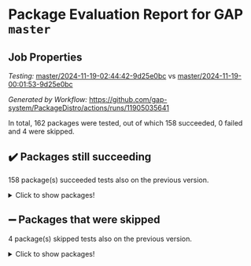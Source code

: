 # Package Evaluation Report for GAP `master`

## Job Properties

*Testing:* [master/2024-11-19-02:44:42-9d25e0bc](https://github.com/gap-system/PackageDistro/blob/data/reports/master/2024-11-19-02:44:42-9d25e0bc) vs [master/2024-11-19-00:01:53-9d25e0bc](https://github.com/gap-system/PackageDistro/blob/data/reports/master/2024-11-19-00:01:53-9d25e0bc)

*Generated by Workflow:* https://github.com/gap-system/PackageDistro/actions/runs/11905035641

In total, 162 packages were tested, out of which 158 succeeded, 0 failed and 4 were skipped.

## :heavy_check_mark: Packages still succeeding

158 package(s) succeeded tests also on the previous version.
<details><summary>Click to show packages!</summary>

- 4ti2interface 2023.02-04 [(success)](https://github.com/gap-system/PackageDistro/actions/runs/11905035641/job/33175055901)
- ace 5.6.2 [(success)](https://github.com/gap-system/PackageDistro/actions/runs/11905035641/job/33175059142)
- aclib 1.3.2 [(success)](https://github.com/gap-system/PackageDistro/actions/runs/11905035641/job/33175059797)
- agt 0.3.1 [(success)](https://github.com/gap-system/PackageDistro/actions/runs/11905035641/job/33175060328)
- alnuth 3.2.1 [(success)](https://github.com/gap-system/PackageDistro/actions/runs/11905035641/job/33175060646)
- anupq 3.3.1 [(success)](https://github.com/gap-system/PackageDistro/actions/runs/11905035641/job/33175062059)
- atlasrep 2.1.9 [(success)](https://github.com/gap-system/PackageDistro/actions/runs/11905035641/job/33175063317)
- autodoc 2023.06.19 [(success)](https://github.com/gap-system/PackageDistro/actions/runs/11905035641/job/33175063514)
- automata 1.16 [(success)](https://github.com/gap-system/PackageDistro/actions/runs/11905035641/job/33175063741)
- automgrp 1.3.2 [(success)](https://github.com/gap-system/PackageDistro/actions/runs/11905035641/job/33175063947)
- autpgrp 1.11 [(success)](https://github.com/gap-system/PackageDistro/actions/runs/11905035641/job/33175064161)
- cap 2024.11-02 [(success)](https://github.com/gap-system/PackageDistro/actions/runs/11905035641/job/33175064345)
- caratinterface 2.3.7 [(success)](https://github.com/gap-system/PackageDistro/actions/runs/11905035641/job/33175064542)
- cddinterface 2024.09.02 [(success)](https://github.com/gap-system/PackageDistro/actions/runs/11905035641/job/33175064730)
- circle 1.6.6 [(success)](https://github.com/gap-system/PackageDistro/actions/runs/11905035641/job/33175064890)
- classicpres 1.22 [(success)](https://github.com/gap-system/PackageDistro/actions/runs/11905035641/job/33175065099)
- cohomolo 1.6.11 [(success)](https://github.com/gap-system/PackageDistro/actions/runs/11905035641/job/33175065341)
- congruence 1.2.7 [(success)](https://github.com/gap-system/PackageDistro/actions/runs/11905035641/job/33175065581)
- corefreesub 0.6 [(success)](https://github.com/gap-system/PackageDistro/actions/runs/11905035641/job/33175065778)
- corelg 1.57 [(success)](https://github.com/gap-system/PackageDistro/actions/runs/11905035641/job/33175066010)
- crime 1.6 [(success)](https://github.com/gap-system/PackageDistro/actions/runs/11905035641/job/33175066206)
- crisp 1.4.6 [(success)](https://github.com/gap-system/PackageDistro/actions/runs/11905035641/job/33175066388)
- crypting 0.10.5 [(success)](https://github.com/gap-system/PackageDistro/actions/runs/11905035641/job/33175066586)
- cryst 4.1.27 [(success)](https://github.com/gap-system/PackageDistro/actions/runs/11905035641/job/33175066742)
- crystcat 1.1.10 [(success)](https://github.com/gap-system/PackageDistro/actions/runs/11905035641/job/33175066918)
- ctbllib 1.3.9 [(success)](https://github.com/gap-system/PackageDistro/actions/runs/11905035641/job/33175067135)
- cubefree 1.20 [(success)](https://github.com/gap-system/PackageDistro/actions/runs/11905035641/job/33175067324)
- curlinterface 2.4.0 [(success)](https://github.com/gap-system/PackageDistro/actions/runs/11905035641/job/33175067505)
- cvec 2.8.2 [(success)](https://github.com/gap-system/PackageDistro/actions/runs/11905035641/job/33175067685)
- datastructures 0.3.1 [(success)](https://github.com/gap-system/PackageDistro/actions/runs/11905035641/job/33175067853)
- deepthought 1.0.7 [(success)](https://github.com/gap-system/PackageDistro/actions/runs/11905035641/job/33175068026)
- design 1.8.2 [(success)](https://github.com/gap-system/PackageDistro/actions/runs/11905035641/job/33175068236)
- difsets 2.3.1 [(success)](https://github.com/gap-system/PackageDistro/actions/runs/11905035641/job/33175068510)
- digraphs 1.9.0 [(success)](https://github.com/gap-system/PackageDistro/actions/runs/11905035641/job/33175068699)
- edim 1.3.8 [(success)](https://github.com/gap-system/PackageDistro/actions/runs/11905035641/job/33175068893)
- example 4.3.4 [(success)](https://github.com/gap-system/PackageDistro/actions/runs/11905035641/job/33175069139)
- examplesforhomalg 2023.10-01 [(success)](https://github.com/gap-system/PackageDistro/actions/runs/11905035641/job/33175069471)
- factint 1.6.3 [(success)](https://github.com/gap-system/PackageDistro/actions/runs/11905035641/job/33175069659)
- ferret 1.0.14 [(success)](https://github.com/gap-system/PackageDistro/actions/runs/11905035641/job/33175069842)
- fga 1.5.0 [(success)](https://github.com/gap-system/PackageDistro/actions/runs/11905035641/job/33175070077)
- fining 1.5.6 [(success)](https://github.com/gap-system/PackageDistro/actions/runs/11905035641/job/33175070277)
- float 1.0.5 [(success)](https://github.com/gap-system/PackageDistro/actions/runs/11905035641/job/33175070472)
- format 1.4.4 [(success)](https://github.com/gap-system/PackageDistro/actions/runs/11905035641/job/33175070655)
- forms 1.2.12 [(success)](https://github.com/gap-system/PackageDistro/actions/runs/11905035641/job/33175070852)
- fplsa 1.2.6 [(success)](https://github.com/gap-system/PackageDistro/actions/runs/11905035641/job/33175071053)
- fr 2.4.13 [(success)](https://github.com/gap-system/PackageDistro/actions/runs/11905035641/job/33175071249)
- francy 2.0.3 [(success)](https://github.com/gap-system/PackageDistro/actions/runs/11905035641/job/33175071435)
- fwtree 1.3 [(success)](https://github.com/gap-system/PackageDistro/actions/runs/11905035641/job/33175071606)
- gapdoc 1.6.7 [(success)](https://github.com/gap-system/PackageDistro/actions/runs/11905035641/job/33175071810)
- gauss 2023.08-01 [(success)](https://github.com/gap-system/PackageDistro/actions/runs/11905035641/job/33175072014)
- gaussforhomalg 2024.08-01 [(success)](https://github.com/gap-system/PackageDistro/actions/runs/11905035641/job/33175072187)
- gbnp 1.1.0 [(success)](https://github.com/gap-system/PackageDistro/actions/runs/11905035641/job/33175072328)
- generalizedmorphismsforcap 2024.09-03 [(success)](https://github.com/gap-system/PackageDistro/actions/runs/11905035641/job/33175072478)
- genss 1.6.9 [(success)](https://github.com/gap-system/PackageDistro/actions/runs/11905035641/job/33175072654)
- gradedmodules 2024.01-01 [(success)](https://github.com/gap-system/PackageDistro/actions/runs/11905035641/job/33175072846)
- gradedringforhomalg 2024.07-01 [(success)](https://github.com/gap-system/PackageDistro/actions/runs/11905035641/job/33175073035)
- grape 4.9.2 [(success)](https://github.com/gap-system/PackageDistro/actions/runs/11905035641/job/33175073214)
- groupoids 1.76 [(success)](https://github.com/gap-system/PackageDistro/actions/runs/11905035641/job/33175073443)
- grpconst 2.6.5 [(success)](https://github.com/gap-system/PackageDistro/actions/runs/11905035641/job/33175073646)
- guarana 0.96.3 [(success)](https://github.com/gap-system/PackageDistro/actions/runs/11905035641/job/33175073853)
- guava 3.19 [(success)](https://github.com/gap-system/PackageDistro/actions/runs/11905035641/job/33175074163)
- hap 1.66 [(success)](https://github.com/gap-system/PackageDistro/actions/runs/11905035641/job/33175074397)
- hapcryst 0.1.15 [(success)](https://github.com/gap-system/PackageDistro/actions/runs/11905035641/job/33175074598)
- hecke 1.5.4 [(success)](https://github.com/gap-system/PackageDistro/actions/runs/11905035641/job/33175074788)
- help 4.0 [(success)](https://github.com/gap-system/PackageDistro/actions/runs/11905035641/job/33175074968)
- homalg 2024.01-01 [(success)](https://github.com/gap-system/PackageDistro/actions/runs/11905035641/job/33175075122)
- homalgtocas 2023.11-01 [(success)](https://github.com/gap-system/PackageDistro/actions/runs/11905035641/job/33175075324)
- idrel 2.48 [(success)](https://github.com/gap-system/PackageDistro/actions/runs/11905035641/job/33175075508)
- images 1.3.3 [(success)](https://github.com/gap-system/PackageDistro/actions/runs/11905035641/job/33175075662)
- intpic 0.4.0 [(success)](https://github.com/gap-system/PackageDistro/actions/runs/11905035641/job/33175075847)
- io 4.9.1 [(success)](https://github.com/gap-system/PackageDistro/actions/runs/11905035641/job/33175076058)
- io_forhomalg 2023.02-04 [(success)](https://github.com/gap-system/PackageDistro/actions/runs/11905035641/job/33175076257)
- irredsol 1.4.4 [(success)](https://github.com/gap-system/PackageDistro/actions/runs/11905035641/job/33175076426)
- json 2.2.2 [(success)](https://github.com/gap-system/PackageDistro/actions/runs/11905035641/job/33175076629)
- jupyterkernel 1.5.1 [(success)](https://github.com/gap-system/PackageDistro/actions/runs/11905035641/job/33175076877)
- jupyterviz 1.5.6 [(success)](https://github.com/gap-system/PackageDistro/actions/runs/11905035641/job/33175077047)
- kan 1.37 [(success)](https://github.com/gap-system/PackageDistro/actions/runs/11905035641/job/33175077214)
- kbmag 1.5.11 [(success)](https://github.com/gap-system/PackageDistro/actions/runs/11905035641/job/33175077390)
- laguna 3.9.7 [(success)](https://github.com/gap-system/PackageDistro/actions/runs/11905035641/job/33175077564)
- liealgdb 2.2.1 [(success)](https://github.com/gap-system/PackageDistro/actions/runs/11905035641/job/33175077764)
- liepring 2.9.1 [(success)](https://github.com/gap-system/PackageDistro/actions/runs/11905035641/job/33175077917)
- liering 2.4.2 [(success)](https://github.com/gap-system/PackageDistro/actions/runs/11905035641/job/33175078082)
- linearalgebraforcap 2024.10-01 [(success)](https://github.com/gap-system/PackageDistro/actions/runs/11905035641/job/33175078257)
- lins 0.9 [(success)](https://github.com/gap-system/PackageDistro/actions/runs/11905035641/job/33175078454)
- localizeringforhomalg 2023.10-01 [(success)](https://github.com/gap-system/PackageDistro/actions/runs/11905035641/job/33175078638)
- loops 3.4.4 [(success)](https://github.com/gap-system/PackageDistro/actions/runs/11905035641/job/33175078825)
- lpres 1.1.1 [(success)](https://github.com/gap-system/PackageDistro/actions/runs/11905035641/job/33175079005)
- majoranaalgebras 1.5.2 [(success)](https://github.com/gap-system/PackageDistro/actions/runs/11905035641/job/33175079148)
- mapclass 1.4.6 [(success)](https://github.com/gap-system/PackageDistro/actions/runs/11905035641/job/33175079303)
- matgrp 0.71 [(success)](https://github.com/gap-system/PackageDistro/actions/runs/11905035641/job/33175079453)
- matricesforhomalg 2024.11-02 [(success)](https://github.com/gap-system/PackageDistro/actions/runs/11905035641/job/33175079619)
- modisom 3.0.0 [(success)](https://github.com/gap-system/PackageDistro/actions/runs/11905035641/job/33175079808)
- modulepresentationsforcap 2024.09-02 [(success)](https://github.com/gap-system/PackageDistro/actions/runs/11905035641/job/33175080009)
- modules 2024.01-01 [(success)](https://github.com/gap-system/PackageDistro/actions/runs/11905035641/job/33175080198)
- monoidalcategories 2024.09-05 [(success)](https://github.com/gap-system/PackageDistro/actions/runs/11905035641/job/33175080362)
- nconvex 2022.09-01 [(success)](https://github.com/gap-system/PackageDistro/actions/runs/11905035641/job/33175080550)
- nilmat 1.4.2 [(success)](https://github.com/gap-system/PackageDistro/actions/runs/11905035641/job/33175080765)
- nock 1.5 [(success)](https://github.com/gap-system/PackageDistro/actions/runs/11905035641/job/33175080913)
- normalizinterface 1.3.7 [(success)](https://github.com/gap-system/PackageDistro/actions/runs/11905035641/job/33175081089)
- nq 2.5.11 [(success)](https://github.com/gap-system/PackageDistro/actions/runs/11905035641/job/33175081305)
- numericalsgps 1.4.0 [(success)](https://github.com/gap-system/PackageDistro/actions/runs/11905035641/job/33175081488)
- openmath 11.5.3 [(success)](https://github.com/gap-system/PackageDistro/actions/runs/11905035641/job/33175081686)
- orb 4.9.1 [(success)](https://github.com/gap-system/PackageDistro/actions/runs/11905035641/job/33175081860)
- packagemanager 1.6 [(success)](https://github.com/gap-system/PackageDistro/actions/runs/11905035641/job/33175082051)
- patternclass 2.4.5 [(success)](https://github.com/gap-system/PackageDistro/actions/runs/11905035641/job/33175082249)
- permut 2.0.5 [(success)](https://github.com/gap-system/PackageDistro/actions/runs/11905035641/job/33175082498)
- polenta 1.3.10 [(success)](https://github.com/gap-system/PackageDistro/actions/runs/11905035641/job/33175082729)
- polymaking 0.8.7 [(success)](https://github.com/gap-system/PackageDistro/actions/runs/11905035641/job/33175082935)
- primgrp 3.4.4 [(success)](https://github.com/gap-system/PackageDistro/actions/runs/11905035641/job/33175083141)
- profiling 2.6.0 [(success)](https://github.com/gap-system/PackageDistro/actions/runs/11905035641/job/33175083345)
- qdistrnd 0.9.4 [(success)](https://github.com/gap-system/PackageDistro/actions/runs/11905035641/job/33175083558)
- qpa 1.35 [(success)](https://github.com/gap-system/PackageDistro/actions/runs/11905035641/job/33175083749)
- quagroup 1.8.4 [(success)](https://github.com/gap-system/PackageDistro/actions/runs/11905035641/job/33175083962)
- radiroot 2.9 [(success)](https://github.com/gap-system/PackageDistro/actions/runs/11905035641/job/33175084195)
- rcwa 4.7.1 [(success)](https://github.com/gap-system/PackageDistro/actions/runs/11905035641/job/33175084371)
- rds 1.8 [(success)](https://github.com/gap-system/PackageDistro/actions/runs/11905035641/job/33175084591)
- recog 1.4.3 [(success)](https://github.com/gap-system/PackageDistro/actions/runs/11905035641/job/33175084829)
- repndecomp 1.3.0 [(success)](https://github.com/gap-system/PackageDistro/actions/runs/11905035641/job/33175085126)
- repsn 3.1.2 [(success)](https://github.com/gap-system/PackageDistro/actions/runs/11905035641/job/33175085332)
- resclasses 4.7.3 [(success)](https://github.com/gap-system/PackageDistro/actions/runs/11905035641/job/33175085883)
- ringsforhomalg 2024.11-02 [(success)](https://github.com/gap-system/PackageDistro/actions/runs/11905035641/job/33175086151)
- sco 2023.08-01 [(success)](https://github.com/gap-system/PackageDistro/actions/runs/11905035641/job/33175086380)
- scscp 2.4.3 [(success)](https://github.com/gap-system/PackageDistro/actions/runs/11905035641/job/33175086549)
- semigroups 5.4.0 [(success)](https://github.com/gap-system/PackageDistro/actions/runs/11905035641/job/33175086741)
- sglppow 2.4 [(success)](https://github.com/gap-system/PackageDistro/actions/runs/11905035641/job/33175086929)
- sgpviz 0.999.6 [(success)](https://github.com/gap-system/PackageDistro/actions/runs/11905035641/job/33175087111)
- simpcomp 2.1.14 [(success)](https://github.com/gap-system/PackageDistro/actions/runs/11905035641/job/33175087374)
- singular 2024.06.03 [(success)](https://github.com/gap-system/PackageDistro/actions/runs/11905035641/job/33175087576)
- sl2reps 1.1 [(success)](https://github.com/gap-system/PackageDistro/actions/runs/11905035641/job/33175087803)
- sla 1.6.2 [(success)](https://github.com/gap-system/PackageDistro/actions/runs/11905035641/job/33175088018)
- smallantimagmas 0.2.12 [(success)](https://github.com/gap-system/PackageDistro/actions/runs/11905035641/job/33175088240)
- smallgrp 1.5.4 [(success)](https://github.com/gap-system/PackageDistro/actions/runs/11905035641/job/33175088471)
- smallsemi 0.7.1 [(success)](https://github.com/gap-system/PackageDistro/actions/runs/11905035641/job/33175088705)
- sonata 2.9.6 [(success)](https://github.com/gap-system/PackageDistro/actions/runs/11905035641/job/33175088906)
- sophus 1.27 [(success)](https://github.com/gap-system/PackageDistro/actions/runs/11905035641/job/33175089122)
- sotgrps 1.3 [(success)](https://github.com/gap-system/PackageDistro/actions/runs/11905035641/job/33175089359)
- spinsym 1.5.2 [(success)](https://github.com/gap-system/PackageDistro/actions/runs/11905035641/job/33175089582)
- standardff 1.0 [(success)](https://github.com/gap-system/PackageDistro/actions/runs/11905035641/job/33175089810)
- symbcompcc 1.3.2 [(success)](https://github.com/gap-system/PackageDistro/actions/runs/11905035641/job/33175090060)
- thelma 1.3 [(success)](https://github.com/gap-system/PackageDistro/actions/runs/11905035641/job/33175090345)
- tomlib 1.2.11 [(success)](https://github.com/gap-system/PackageDistro/actions/runs/11905035641/job/33175090561)
- toolsforhomalg 2024.09-01 [(success)](https://github.com/gap-system/PackageDistro/actions/runs/11905035641/job/33175090777)
- toric 1.9.6 [(success)](https://github.com/gap-system/PackageDistro/actions/runs/11905035641/job/33175091018)
- toricvarieties 2022.07.13 [(success)](https://github.com/gap-system/PackageDistro/actions/runs/11905035641/job/33175091255)
- transgrp 3.6.5 [(success)](https://github.com/gap-system/PackageDistro/actions/runs/11905035641/job/33175091488)
- typeset 1.2.2 [(success)](https://github.com/gap-system/PackageDistro/actions/runs/11905035641/job/33175091702)
- ugaly 4.1.3 [(success)](https://github.com/gap-system/PackageDistro/actions/runs/11905035641/job/33175091927)
- unipot 1.6 [(success)](https://github.com/gap-system/PackageDistro/actions/runs/11905035641/job/33175092165)
- unitlib 4.2.0 [(success)](https://github.com/gap-system/PackageDistro/actions/runs/11905035641/job/33175092348)
- utils 0.85 [(success)](https://github.com/gap-system/PackageDistro/actions/runs/11905035641/job/33175092605)
- uuid 0.7 [(success)](https://github.com/gap-system/PackageDistro/actions/runs/11905035641/job/33175092870)
- walrus 0.9991 [(success)](https://github.com/gap-system/PackageDistro/actions/runs/11905035641/job/33175093119)
- wedderga 4.10.5 [(success)](https://github.com/gap-system/PackageDistro/actions/runs/11905035641/job/33175093322)
- wpe 0.8 [(success)](https://github.com/gap-system/PackageDistro/actions/runs/11905035641/job/33175093532)
- xmod 2.92 [(success)](https://github.com/gap-system/PackageDistro/actions/runs/11905035641/job/33175093775)
- xmodalg 1.23 [(success)](https://github.com/gap-system/PackageDistro/actions/runs/11905035641/job/33175093955)
- yangbaxter 0.10.6 [(success)](https://github.com/gap-system/PackageDistro/actions/runs/11905035641/job/33175094301)
- zeromqinterface 0.16 [(success)](https://github.com/gap-system/PackageDistro/actions/runs/11905035641/job/33175094500)
</details>

## :heavy_minus_sign: Packages that were skipped

4 package(s) skipped tests also on the previous version.
<details><summary>Click to show packages!</summary>

- browse 1.8.21 [(skipped)](https://github.com/gap-system/PackageDistro/actions/runs/11905035641/job/33174834440)
- itc 1.5.1 [(skipped)](https://github.com/gap-system/PackageDistro/actions/runs/11905035641/job/33174834440)
- polycyclic 2.16 [(skipped)](https://github.com/gap-system/PackageDistro/actions/runs/11905035641/job/33174834440)
- xgap 4.32 [(skipped)](https://github.com/gap-system/PackageDistro/actions/runs/11905035641/job/33174834440)
</details>

